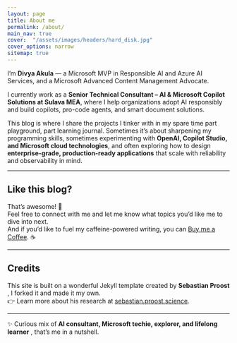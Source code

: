 ```yaml
---
layout: page
title: About me
permalink: /about/
main_nav: true
cover:  "/assets/images/headers/hard_disk.jpg"
cover_options: narrow
sitemap: true
---
```


I’m **Divya Akula** — a Microsoft MVP in Responsible AI and Azure AI Services, and a Microsoft Advanced Content Management Advocate.  

I currently work as a **Senior Technical Consultant – AI & Microsoft Copilot Solutions at Sulava MEA**, where I help organizations adopt AI responsibly and build copilots, pro-code agents, and smart document solutions.  

This blog is where I share the projects I tinker with in my spare time part playground, part learning journal. Sometimes it’s about sharpening my programming skills, sometimes experimenting with **OpenAI, Copilot Studio, and Microsoft cloud technologies**, and often exploring how to design **enterprise-grade, production-ready applications** that scale with reliability and observability in mind.  

---

## Like this blog?  

That’s awesome! 🎉  
Feel free to connect with me and let me know what topics you’d like me to dive into next.  
And if you’d like to fuel my caffeine-powered writing, you can [Buy me a Coffee](https://buymeacoffee.com/{{site.buy_me_a_coffee_username}}). ☕  

---

## Credits  

This site is built on a wonderful Jekyll template created by **Sebastian Proost** , I forked it and made it my own.  
👉 Learn more about his research at [sebastian.proost.science](https://sebastian.proost.science).  

---

✨ Curious mix of **AI consultant, Microsoft techie, explorer, and lifelong learner** , that’s me in a nutshell.  